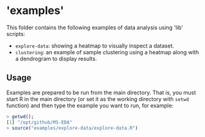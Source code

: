 # 'examples'
This folder contains the following examples of data analysis using 'lib' scripts:
- `explore-data`: showing a heatmap to visually inspect a dataset.
- `clustering`: an example of sample clustering using a heatmap along with a dendrogram to display results.

## Usage
Examples are prepared to be run from the main directory. That is, you must start R in the main directory (or set it as the working directory with `setwd` function) and then type the example you want to run, for example:
```R
> getwd();
[1] "/opt/github/MS-EDA"
> source("examples/explore-data/explore-data.R")
```